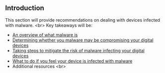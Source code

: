 
## Introduction

This section will provide recommendations on dealing with devices infected with malware.
&lt;br&gt;
Key takeaways will be:
- [An overview of what malware is](en/topics/practice-1-emergencies/4-malware/3-1-learn.md)
- [Determining whether you malware may be compromising your digital devices](en/topics/practice-1-emergencies/4-malware/3-2-learn.md)
- [Taking steps to mitigate the risk of malware infecting your digital devices](en/topics/practice-1-emergencies/4-malware/3-3-learn.md)
- [What to do if you feel your device is infected with malware](en/topics/practice-1-emergencies/4-malware/3-4-learn.md)
- Additional resources
&lt;br&gt;
